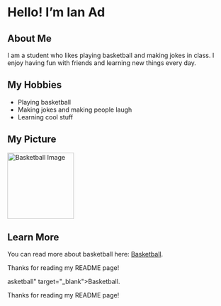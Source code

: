 <!DOCTYPE html>
<html>
<head>
  <title>My README</title>
</head>
<body>
  <h1>Hello! I’m Ian Ad</h1>

  <h2>About Me</h2>
  <p>
    I am a student who likes playing basketball and making jokes in class. 
    I enjoy having fun with friends and learning new things every day.
  </p>

  <h2>My Hobbies</h2>
  <ul>
    <li>Playing basketball</li>
    <li>Making jokes and making people laugh</li>
    <li>Learning cool stuff</li>
  </ul>

  <h2>My Picture</h2>
  <img src="https://upload.wikimedia.org/wikipedia/commons/7/7a/Basketball.png" width="150" alt="Basketball Image">

  <h2>Learn More</h2>
  <p>
    You can read more about basketball here: 
    <a href="https://en.wikipedia.org/wiki/Basketball" target="_blank">Basketball</a>.
  </p>

  <p>Thanks for reading my README page!</p>
</body>
</html>
asketball" target="_blank">Basketball</a>.
  </p>

  <p>Thanks for reading my README page!</p>
</body>
</html>

<!--
**ianiskindacool/Ianiskindacool** is a ✨ _special_ ✨ repository because its `README.md` (this file) appears on your GitHub profile.

Here are some ideas to get you started:

- 🔭 I’m currently working on ...
- 🌱 I’m currently learning ...
- 👯 I’m looking to collaborate on ...
- 🤔 I’m looking for help with ...
- 💬 Ask me about ...
- 📫 How to reach me: ...
- 😄 Pronouns: ...
- ⚡ Fun fact: ...
-->
